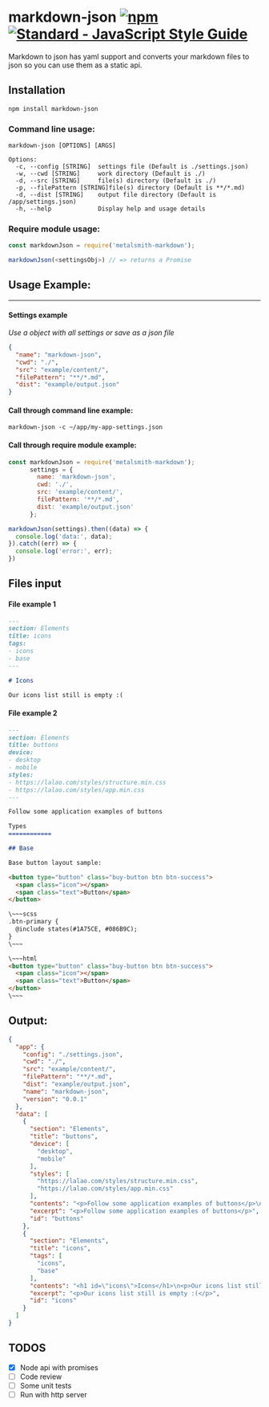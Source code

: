 markdown-json [![npm](https://img.shields.io/npm/dt/markdown-json.svg)]() [![Standard - JavaScript Style Guide](https://img.shields.io/badge/code%20style-standard-brightgreen.svg)](http://standardjs.com/)
===

Markdown to json has yaml support and converts your markdown files to json so you can use them as a static api.


## Installation

```
npm install markdown-json
```

### Command line usage:
```
markdown-json [OPTIONS] [ARGS]

Options:
  -c, --config [STRING]  settings file (Default is ./settings.json)
  -w, --cwd [STRING]     work directory (Default is ./)
  -d, --src [STRING]     file(s) directory (Default is ./)
  -p, --filePattern [STRING]file(s) directory (Default is **/*.md)
  -d, --dist [STRING]    output file directory (Default is /app/settings.json)
  -h, --help             Display help and usage details
```

### Require module usage:
```JavaScript
const markdownJson = require('metalsmith-markdown');

markdownJson(<settingsObj>) // => returns a Promise
```

## Usage Example:
---

#### Settings example
*Use a object with all settings or save as a json file*

```json
{
  "name": "markdown-json",
  "cwd": "./",
  "src": "example/content/",
  "filePattern": "**/*.md",
  "dist": "example/output.json"
}
```

#### Call through command line example:
```
markdown-json -c ~/app/my-app-settings.json
```

#### Call through require module example:
```JavaScript
const markdownJson = require('metalsmith-markdown');
      settings = {
        name: 'markdown-json',
      	cwd: './',
      	src: 'example/content/',
        filePattern: '**/*.md',
        dist: 'example/output.json'
      };

markdownJson(settings).then((data) => {
  console.log('data:', data);
}).catch((err) => {
  console.log('error:', err);
})
```



## Files input

#### File example 1

```markdown
---
section: Elements
title: icons
tags: 
- icons
- base
---

# Icons

Our icons list still is empty :(
```

#### File example 2
```markdown
---
section: Elements
title: buttons
device: 
- desktop
- mobile
styles: 
- https://lalao.com/styles/structure.min.css
- https://lalao.com/styles/app.min.css
---

Follow some application examples of buttons

Types
============

## Base

Base button layout sample:

<button type="button" class="buy-button btn btn-success">
  <span class="icon"></span>
  <span class="text">Button</span>
</button>

\~~~scss
.btn-primary {
  @include states(#1A75CE, #086B9C);
}
\~~~

\~~~html
<button type="button" class="buy-button btn btn-success">
  <span class="icon"></span>
  <span class="text">Button</span>
</button>
\~~~
```


## Output:
```json
{
  "app": {
    "config": "./settings.json",
    "cwd": "./",
    "src": "example/content/",
    "filePattern": "**/*.md",
    "dist": "example/output.json",
    "name": "markdown-json",
    "version": "0.0.1"
  },
  "data": [
    {
      "section": "Elements",
      "title": "buttons",
      "device": [
        "desktop",
        "mobile"
      ],
      "styles": [
        "https://lalao.com/styles/structure.min.css",
        "https://lalao.com/styles/app.min.css"
      ],
      "contents": "<p>Follow some application examples of buttons</p>\n<h1 id=\"types\">Types</h1>\n<h3 id=\"base\">Base</h3>\n<p>Base button layout sample:</p>\n<button type=\"button\" class=\"buy-button btn btn-success\">\n  <span class=\"icon\"></span>\n  <span class=\"text\">Button</span>\n</button>\n\n<pre><code class=\"lang-scss\">.btn-primary {\n  @include states(#1A75CE, #086B9C);\n}\n</code></pre>\n<pre><code class=\"lang-html\">&lt;button type=&quot;button&quot; class=&quot;buy-button btn btn-success&quot;&gt;\n  &lt;span class=&quot;icon&quot;&gt;&lt;/span&gt;\n  &lt;span class=&quot;text&quot;&gt;Button&lt;/span&gt;\n&lt;/button&gt;\n</code></pre>\n",
      "excerpt": "<p>Follow some application examples of buttons</p>",
      "id": "buttons"
    },
    {
      "section": "Elements",
      "title": "icons",
      "tags": [
        "icons",
        "base"
      ],
      "contents": "<h1 id=\"icons\">Icons</h1>\n<p>Our icons list still is empty :(</p>\n",
      "excerpt": "<p>Our icons list still is empty :(</p>",
      "id": "icons"
    }    
  ]
}
```


## TODOS
- [X] Node api with promises
- [ ] Code review
- [ ] Some unit tests
- [ ] Run with http server
